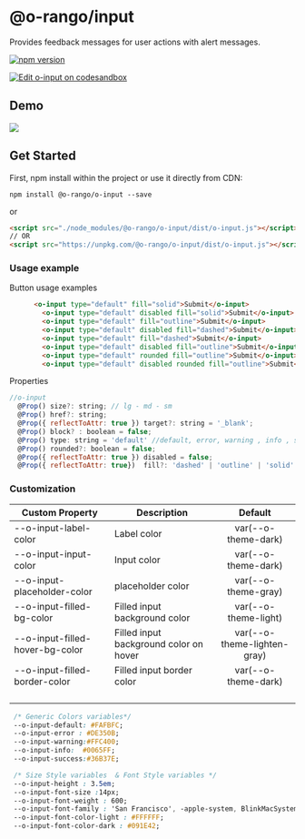 # @o-rango/input
Provides feedback messages for  user actions with alert messages.

[![npm version](https://badge.fury.io/js/%40o-rango%2Fo-input.svg)](https://badge.fury.io/js/%40o-rango%2Fo-input)

[![Edit o-input on codesandbox](https://codesandbox.io/static/img/play-codesandbox.svg)](https://codesandbox.io/s/6yrk93qw23)
## Demo
![](./docs/o-input_demo.gif)

## Get Started 
First, npm install within the project or use it directly from CDN:

```
npm install @o-rango/o-input --save
```
or
```html
<script src="./node_modules/@o-rango/o-input/dist/o-input.js"></script>
// OR
<script src="https://unpkg.com/@o-rango/o-input/dist/o-input.js"></script>
```

### Usage example 

Button usage examples
```html
	  <o-input type="default" fill="solid">Submit</o-input>
		<o-input type="default" disabled fill="solid">Submit</o-input>
		<o-input type="default" fill="outline">Submit</o-input>
		<o-input type="default" disabled fill="dashed">Submit</o-input>
		<o-input type="default" fill="dashed">Submit</o-input>
		<o-input type="default" disabled fill="outline">Submit</o-input>
		<o-input type="default" rounded fill="outline">Submit</o-input>
		<o-input type="default" disabled rounded fill="outline">Submit</o-input>
```

Properties

```js
//o-input
  @Prop() size?: string; // lg - md - sm
  @Prop() href?: string;
  @Prop({ reflectToAttr: true }) target?: string = '_blank';
  @Prop() block? : boolean = false;
  @Prop() type: string = 'default' //default, error, warning , info , success;
  @Prop() rounded?: boolean = false;
  @Prop({ reflectToAttr: true }) disabled = false;
  @Prop({ reflectToAttr: true})  fill?: 'dashed' | 'outline' | 'solid' = 'solid';
```

### Customization 


| Custom Property                    | Description                            | Default                     |
|------------------------------------|----------------------------------------|:---------------------------:|
| --o-input-label-color              | Label color                            | var(--o-theme-dark)         | 
| --o-input-input-color              | Input color                            | var(--o-theme-dark)         | 
| --o-input-placeholder-color        | placeholder color                      | var(--o-theme-gray)         | 
| --o-input-filled-bg-color          | Filled input background color          | var(--o-theme-light)        |
| --o-input-filled-hover-bg-color    | Filled input background color on hover | var(--o-theme-lighten-gray) |
| --o-input-filled-border-color      | Filled input border color              | var(--o-theme-dark)         | 
|                                    |                                        |                             |
|                                    |                                        |                             |
|                                    |                                        |                             |
|                                    |                                        |                             |

```css
 /* Generic Colors variables*/
 --o-input-default: #FAFBFC;
 --o-input-error : #DE350B;
 --o-input-warning:#FFC400;
 --o-input-info:  #0065FF;
 --o-input-success:#36B37E;

 /* Size Style variables  & Font Style variables */
 --o-input-height : 3.5em;
 --o-input-font-size :14px;
 --o-input-font-weight : 600;
 --o-input-font-family : 'San Francisco', -apple-system, BlinkMacSystemFont, '.SFNSText-Regular', 'Helvetica Neue', Helvetica, sans-serif;
 --o-input-font-color-light : #FFFFFF;
 --o-input-font-color-dark : #091E42;

```
